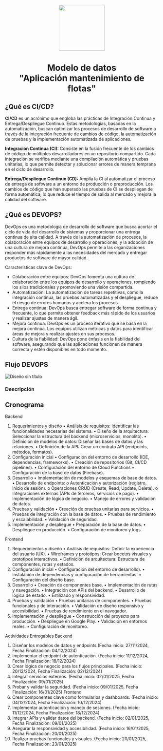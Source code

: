 <p align='center'>
  <img src='https://github.com/user-attachments/assets/899a06d7-01dd-4f33-b0cf-48b36b632b6f' height="150">
</p>

<h1 align='center'>
  Modelo de datos
  <br>
  "Aplicación mantenimiento de flotas"
</h1>

## ¿Qué es CI/CD?

**CI/CD** es un acrónimo que engloba las prácticas de Integración Continua y Entrega/Despliegue Continuo. Estas metodologías, basadas en la automatización, buscan optimizar los procesos de desarrollo de software a través de la integración frecuente de cambios de código, la automatización de pruebas y la implementación automatizada de aplicaciones.

**Integración Continua (CI):** Consiste en la fusión frecuente de los cambios de código de múltiples desarrolladores en un repositorio compartido. Cada integración se verifica mediante una compilación automática y pruebas unitarias, lo que permite detectar y solucionar errores de manera temprana en el ciclo de desarrollo.

**Entrega/Despliegue Continuo (CD):** Amplía la CI al automatizar el proceso de entrega de software a un entorno de producción o preproducción. Los cambios de código que han superado las pruebas de CI se despliegan de forma automática, lo que reduce el tiempo de salida al mercado y mejora la calidad del software.

## ¿Qué es DEVOPS?

DevOps es una metodología de desarrollo de software que busca acortar el ciclo de vida del desarrollo de sistemas y proporcionar una entrega continua de alta calidad. A través de la automatización de procesos, la colaboración entre equipos de desarrollo y operaciones, y la adopción de una cultura de mejora continua, DevOps permite a las organizaciones responder más rápidamente a las necesidades del mercado y entregar productos de software de mayor calidad.

Características clave de DevOps:

- Colaboración entre equipos: DevOps fomenta una cultura de colaboración entre los equipos de desarrollo y operaciones, rompiendo los silos tradicionales y promoviendo una visión compartida.
- Automatización: La automatización de tareas repetitivas, como la integración continua, las pruebas automatizadas y el despliegue, reduce el riesgo de errores humanos y acelera los procesos.
- Entrega continua: DevOps busca entregar software de forma continua y frecuente, lo que permite obtener feedback más rápido de los usuarios y realizar ajustes de manera ágil.
- Mejora continua: DevOps es un proceso iterativo que se basa en la mejora continua. Los equipos utilizan métricas y datos para identificar áreas de mejora y realizar ajustes en sus procesos.
- Cultura de la fiabilidad: DevOps pone énfasis en la fiabilidad del software, asegurando que las aplicaciones funcionen de manera correcta y estén disponibles en todo momento.

## Flujo DEVOPS

![Diseño sin título](https://github.com/user-attachments/assets/d2588bb4-c358-4322-801f-485aa09fa81c)

### Descripción

## Cronograma

Backend
1. Requerimientos y diseño
•	Análisis de requisitos: Identificar las funcionalidades necesarias del sistema.
•	Diseño de la arquitectura: Seleccionar la estructura del backend (microservicios, monolito).
•	Definición de modelos de datos: Diseñar las bases de datos y las relaciones.
•	Definición de la API: Crear un contrato API (endpoints, métodos, formatos).
2. Configuración inicial
•	Configuración del entorno de desarrollo (IDE, dependencias, frameworks).
•	Creación de repositorios (Git, CI/CD pipelines).
•	Configuración del entorno de Cloud Functions
•	Configuración de la base de datos (Firebase).
3. Desarrollo
•	Implementación de modelos y esquemas de base de datos.
•	Desarrollo de endpoints:
o	Autenticación y autorización (registro, inicio de sesión).
o	Operaciones CRUD (Create, Read, Update, Delete).
o	Integraciones externas (APIs de terceros, servicios de pago).
•	Implementación de lógica de negocio.
•	Manejo de errores y validación de datos.
4. Pruebas y validación
•	Creación de pruebas unitarias para servicios.
•	Pruebas de integración con la base de datos.
•	Pruebas de rendimiento y escalabilidad.
•	Validación de seguridad.
5. Implementación y despliegue
•	Preparación de la base de datos.
•	Despliegue en producción.
•	Configuración de monitoreo y logs.
 
Frontend
1. Requerimientos y diseño
•	Análisis de requisitos: Definir la experiencia del usuario (UX).
•	Wireframes y prototipos: Crear bocetos visuales y prototipos interactivos.
•	Definición de arquitectura: Estructura de componentes, rutas y estados.
2. Configuración inicial
•	Configuración del entorno de desarrollo).
•	Instalación de dependencias y configuración de herramientas.
•	Configuración del diseño base.
3. Desarrollo
•	Creación de componentes base.
•	Implementación de rutas y navegación.
•	Integración con APIs del backend.
•	Desarrollo de lógica de estado.
•	Estilizado y responsividad.
4. Pruebas y validación
•	Pruebas unitarias de componentes.
•	Pruebas funcionales y de interacción.
•	Validación de diseño responsivo y accesibilidad.
•	Pruebas de rendimiento en el navegador.
5. Implementación y despliegue
•	Construcción del proyecto para producción.
•	Despliegue en Google Play.
•	Validación en entornos reales.
•	Configuración de monitoreo.
 







Actividades Entregables
Backend
1.	Diseñar los modelos de datos y endpoints.(Fecha inicio: 27/11/2024, Fecha Finalización: 04/12/2024)
2.	Implementar el endpoint de autenticación. (Fecha inicio: 11/12/2024, Fecha Finalización: 18/12/2024)
3.	Crear lógica de negocio para los flujos principales. (Fecha inicio: 20/12/2024, Fecha Finalización: 02/12/2024)
4.	Integrar servicios externos. (Fecha inicio: 02/01/2025, Fecha Finalización: 09/01/2025)
5.	Probar y validar la seguridad. (Fecha inicio: 09/01/2025, Fecha Finalización: 16/01/2025)
Frontend
1.	Crear componentes clave como formularios y dashboards. (Fecha inicio: 04/12/2024, Fecha Finalización: 10/12/2024)
2.	Implementar autenticación y manejo de sesiones. (Fecha inicio: 11/12/2024, Fecha Finalización: 18/12/2024)
3.	Integrar APIs y validar datos del backend. (Fecha inicio: 02/01/2025, Fecha Finalización: 09/01/2025)
4.	Asegurar la responsividad y accesibilidad. (Fecha inicio: 16/01/2025, Fecha Finalización: 20/01/2025)
5.	Realizar pruebas funcionales y visuales. (Fecha inicio: 20/01/2025, Fecha Finalización: 23/01/2025)



